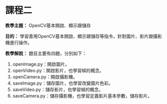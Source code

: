 # 課程二

**教學主題：** OpenCV基本開啟、顯示跟儲存
	
**目的：** 學習善用OpenCV基本開啟、顯示跟儲存等指令，針對圖片、影片跟攝影機進行操作。

**教學解說：** 題目主要有四題，分別如下：
1. openImage.py：開啟圖片。
2. openVideo.py：開啟影片，也學習幀的概念。
3. openCamera.py：開啟攝影機。
4. saveImage.py：儲存圖片，也學習改變圖片色彩。
5. saveVideo.py：儲存影片，也學習幀的概念。
6. saveCamera.py：儲存攝影機，也學習定義影片基本參數，儲存影片。
